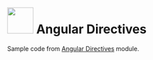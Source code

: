 # <img src="https://cloud.githubusercontent.com/assets/7833470/10899314/63829980-8188-11e5-8cdd-4ded5bcb6e36.png" height="60"> Angular Directives

Sample code from <a href="https://github.com/sf-wdi-24/modules/tree/master/week-10-angular/day-02/module-02" target="_blank">Angular Directives</a> module.